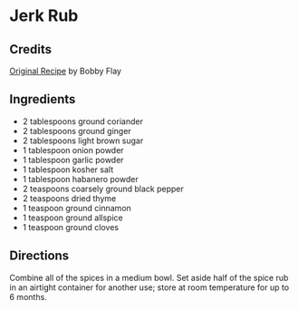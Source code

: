 # Jerk Rub 

<!-- BEGIN content -->

## Credits

[Original Recipe](http://www.foodnetwork.com/food/recipes/recipe/0,1977,FOOD_9936_26921,00.html "http://www.foodnetwork.com/food/recipes/recipe/0,1977,FOOD 9936 26921,00.html") by Bobby Flay

## Ingredients

- 2 tablespoons ground coriander 
- 2 tablespoons ground ginger 
- 2 tablespoons light brown sugar 
- 1 tablespoon onion powder 
- 1 tablespoon garlic powder 
- 1 tablespoon kosher salt 
- 1 tablespoon habanero powder 
- 2 teaspoons coarsely ground black pepper 
- 2 teaspoons dried thyme 
- 1 teaspoon ground cinnamon 
- 1 teaspoon ground allspice 
- 1 teaspoon ground cloves

## Directions

Combine all of the spices in a medium bowl. Set aside half of the spice rub in an airtight container for another use; store at room temperature for up to 6 months.

<!-- END content -->

